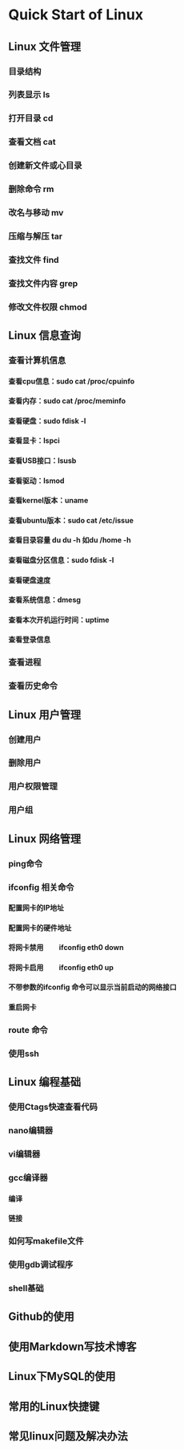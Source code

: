 # Quick Start of Linux

## Linux 文件管理
### 目录结构
### 列表显示 ls
### 打开目录 cd
### 查看文档 cat
### 创建新文件或心目录
### 删除命令 rm
### 改名与移动 mv
### 压缩与解压 tar
### 查找文件 find
### 查找文件内容 grep
### 修改文件权限 chmod

## Linux 信息查询
### 查看计算机信息
#### 查看cpu信息：sudo cat /proc/cpuinfo
#### 查看内存：sudo cat /proc/meminfo
#### 查看硬盘：sudo fdisk -l
#### 查看显卡：lspci
#### 查看USB接口：lsusb
#### 查看驱动：lsmod
#### 查看kernel版本：uname
#### 查看ubuntu版本：sudo cat /etc/issue
#### 查看目录容量 du du -h 如du /home -h
#### 查看磁盘分区信息：sudo fdisk -l
#### 查看硬盘速度
#### 查看系统信息：dmesg
#### 查看本次开机运行时间：uptime
#### 查看登录信息

### 查看进程
### 查看历史命令

## Linux 用户管理
### 创建用户
### 删除用户
### 用户权限管理
### 用户组


## Linux 网络管理
### ping命令

### ifconfig 相关命令
#### 配置网卡的IP地址
#### 配置网卡的硬件地址
#### 将网卡禁用 　　ifconfig eth0 down
#### 将网卡启用 　　ifconfig eth0 up
#### 不带参数的ifconfig 命令可以显示当前启动的网络接口
#### 重启网卡
### route 命令
### 使用ssh

## Linux 编程基础
### 使用Ctags快速查看代码
### nano编辑器
### vi编辑器
### gcc编译器
#### 编译
#### 链接
### 如何写makefile文件
### 使用gdb调试程序
### shell基础

## Github的使用
## 使用Markdown写技术博客

## Linux下MySQL的使用

## 常用的Linux快捷键


## 常见linux问题及解决办法


